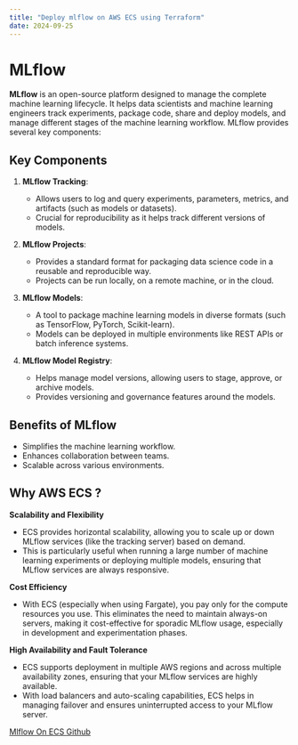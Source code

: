 ```yaml
---
title: "Deploy mlflow on AWS ECS using Terraform"
date: 2024-09-25
---
```

# MLflow

**MLflow** is an open-source platform designed to manage the complete machine learning lifecycle. It helps data scientists and machine learning engineers track experiments, package code, share and deploy models, and manage different stages of the machine learning workflow. MLflow provides several key components:

## Key Components

1. **MLflow Tracking**: 
   - Allows users to log and query experiments, parameters, metrics, and artifacts (such as models or datasets).
   - Crucial for reproducibility as it helps track different versions of models.

2. **MLflow Projects**:
   - Provides a standard format for packaging data science code in a reusable and reproducible way.
   - Projects can be run locally, on a remote machine, or in the cloud.

3. **MLflow Models**:
   - A tool to package machine learning models in diverse formats (such as TensorFlow, PyTorch, Scikit-learn).
   - Models can be deployed in multiple environments like REST APIs or batch inference systems.

4. **MLflow Model Registry**:
   - Helps manage model versions, allowing users to stage, approve, or archive models.
   - Provides versioning and governance features around the models.

## Benefits of MLflow

- Simplifies the machine learning workflow.
- Enhances collaboration between teams.
- Scalable across various environments.

## Why AWS ECS ?
**Scalability and Flexibility**
- ECS provides horizontal scalability, allowing you to scale up or down MLflow services (like the tracking server) based on demand.
- This is particularly useful when running a large number of machine learning experiments or deploying multiple models, ensuring that MLflow services are always responsive.

**Cost Efficiency**
- With ECS (especially when using Fargate), you pay only for the compute resources you use. This eliminates the need to maintain always-on servers, making it cost-effective for sporadic MLflow usage, especially in development and experimentation phases.

**High Availability and Fault Tolerance**
- ECS supports deployment in multiple AWS regions and across multiple availability zones, ensuring that your MLflow services are highly available.
- With load balancers and auto-scaling capabilities, ECS helps in managing failover and ensures uninterrupted access to your MLflow server.

[Mlflow On ECS Github](https://github.com/wassimrkik/mlflow-ecs)